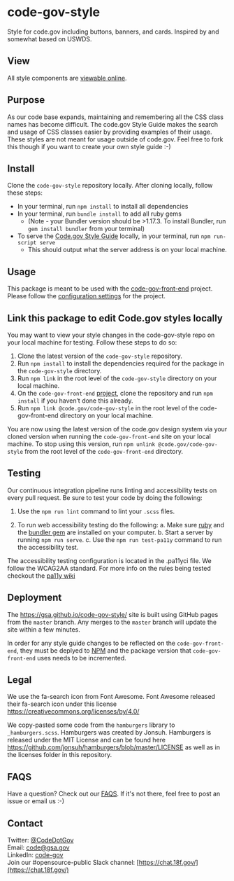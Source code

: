 # code-gov-style

Style for code.gov including buttons, banners, and cards. Inspired by and somewhat based on USWDS.

## View

All style components are [viewable online](https://gsa.github.io/code-gov-style/).

## Purpose

As our code base expands, maintaining and remembering all the CSS class names has become difficult.
The code.gov Style Guide makes the search and usage of CSS classes easier by providing examples of their usage.  These styles are not meant for usage outside of code.gov.  Feel free to fork this though if you want to create your own style guide :-)

## Install

Clone the `code-gov-style` repository locally. After cloning locally, follow these steps:
- In your terminal, run `npm install` to install all dependencies
- In your terminal, run `bundle install` to add all ruby gems
  - (Note - your Bundler version should be >1.17.3. To install Bundler, run `gem install bundler` from your terminal)
- To serve the [Code.gov Style Guide](https://gsa.github.io/code-gov-style/) locally, in your terminal, run `npm run-script serve`
  - This should output what the server address is on your local machine.

## Usage

This package is meant to be used with the [code-gov-front-end](https://github.com/GSA/code-gov-front-end) project. Please follow the [configuration settings](https://github.com/GSA/code-gov-front-end/blob/master/CONFIGURATION.md#style) for the project.

## Link this package to edit Code.gov styles locally

You may want to view your style changes in the code-gov-style repo on your local machine for testing. Follow these steps to do so:
1. Clone the latest version of the `code-gov-style` repository.
2. Run `npm install` to install the dependencies required for the package in the `code-gov-style` directory.
3. Run `npm link` in the root level of the `code-gov-style` directory on your local machine.
4. On the `code-gov-front-end` [project](https://github.com/GSA/code-gov-front-end#getting-started), clone the repository and run `npm install` if you haven’t done this already.
5. Run `npm link @code.gov/code-gov-style` in the root level of the code-gov-front-end directory on your local machine.

You are now using the latest version of the code.gov design system via your cloned version when running the `code-gov-front-end` site on your local machine. To stop using this version, run `npm unlink @code.gov/code-gov-style` from the root level of the `code-gov-front-end` directory.

## Testing
Our continuous integration pipeline runs linting and accessibility tests on every pull request. Be sure to test your code by doing the following:
1. Use the `npm run lint` command to lint your `.scss` files.

2. To run web accessibility testing do the following:
    a. Make sure [ruby](https://www.ruby-lang.org/en/documentation/installation/) and the [bundler gem](https://bundler.io/) are installed on your computer.
    b. Start a server by running `npm run serve`.
    c. Use the `npm run test-pa11y` command to run the accessibility test.

The accessibility testing configuration is located in the .pa11yci file. We follow the WCAG2AA standard. For more info on the rules being tested checkout the [pa11y wiki](https://github.com/pa11y/pa11y/wiki/HTML-CodeSniffer-Rules)

## Deployment

The https://gsa.github.io/code-gov-style/ site is built using GitHub pages from the `master` branch. Any merges to the `master` branch will update the site within a few minutes.

In order for any style guide changes to be reflected on the `code-gov-front-end`, they must be deplyed to [NPM](https://www.npmjs.com/package/@code.gov/code-gov-style) and the package version that `code-gov-front-end` uses needs to be incremented.

## Legal

We use the fa-search icon from Font Awesome.  Font Awesome released their fa-search icon under this license https://creativecommons.org/licenses/by/4.0/

We copy-pasted some code from the `hamburgers` library to `_hamburgers.scss`.  Hamburgers was created by Jonsuh.  Hamburgers is released under the MIT License and can be found here https://github.com/jonsuh/hamburgers/blob/master/LICENSE as well as in the licenses folder in this repository.

## FAQS

Have a question?  Check out our [FAQS](FAQS.md).  If it's not there, feel free to post an issue or email us :-)

## Contact

Twitter: [@CodeDotGov](https://twitter.com/CodeDotGov)  
Email: [code@gsa.gov](mailto:code@gsa.gov)  
LinkedIn: [code-gov](https://www.linkedin.com/company/code-gov/)  
Join our #opensource-public Slack channel: [https://chat.18f.gov/](https://chat.18f.gov/)
